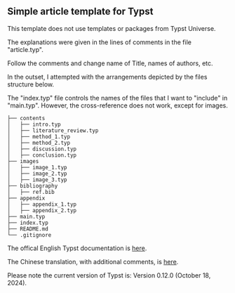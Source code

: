 ## Simple article template for Typst

This template does not use templates or packages from Typst Universe.

The explanations were given in the lines of comments in the file "article.typ". 

Follow the comments and change name of Title, names of authors, etc.

In the outset, I attempted with the arrangements depicted by the files structure below.

The "index.typ" file controls the names of the files that I want to "include" in "main.typ".
However, the cross-reference does not work, except for images.

```
├── contents
│   ├── intro.typ
│   ├── literature_review.typ
│   ├── method_1.typ
│   ├── method_2.typ
│   ├── discussion.typ
│   ├── conclusion.typ
├── images
│   ├── image_1.typ
│   ├── image_2.typ
│   ├── image_3.typ
├── bibliography
│   ├── ref.bib
├── appendix
│   ├── appendix_1.typ
│   ├── appendix_2.typ
├── main.typ
├── index.typ
├── README.md
└── .gitignore
```

The offical English Typst documentation is [here](https://typst.app/docs/).

The Chinese translation, with additional comments, is [here](https://typst-doc-cn.github.io/docs/chinese/).

Please note the current version of Typst is: Version 0.12.0 (October 18, 2024).


